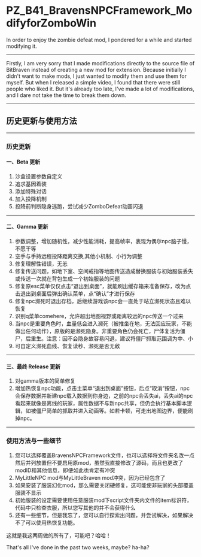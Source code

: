 # PZ_B41_BravensNPCFramework_ModifyforZomboWin
In order to enjoy the zombie defeat mod, I pondered for a while and started modifying it. 
***
Firstly, I am very sorry that I made modifications directly to the source file of BitBraven instead of creating a new mod for extension. 
Because initially I didn't want to make mods, I just wanted to modify them and use them for myself. 
But when I released a simple video, I found that there were still people who liked it. 
But it's already too late, I've made a lot of modifications, and I dare not take the time to break them down. 
***
## 历史更新与使用方法


***
### 历史更新

#### 一、Beta 更新
1. 沙盒设置参数自定义
2. 追求基因着装
3. 添加特殊对话
4. 加入投降机制
5. 投降前判断隐身逃跑，尝试减少ZomboDefeat动画闪退
---
#### 二、Gamma 更新
1. 参数调整，增加随机性，减少性能消耗，提高帧率，表现为偶尔npc脑子慢，不愿干等
2. 空手与手持远程投降距离交换,其他小机制、小行为调整
3. 修复理解性错误，无恙
4. 修复传送问题，如地下室、空间戒指等地图传送造成替换服装与初始服装丢失或传送一次就在背包生成一个初始服装的问题
5. 修复原esc菜单仅仅点击“退出到桌面”，就能刷出缓存箱来准备保存，改为点击退出到桌面后弹出确认菜单，点“确认”才进行保存
6. 修复npc濒死时退出存档，后继续游戏该npc会一直处于站立濒死状态且难以恢复
7. 识别q菜单comehere，允许超出地图视野或距离较远的npc传送一个过来
8. 当npc是重要角色时，血量低会进入濒死（被推坐在地，无法回应玩家，不能做出任何动作），原版的是濒死隐身。非重要角色仍会死亡，尸体复活为僵尸，后重生。注意：因不会隐身故容易闪退，建议将僵尸抓取范围调为中、小
9. 可自定义濒死血线、恢复读秒、濒死是否无敌
---
#### 三、最终 Release 更新
1. 对gamma版本的简单修复
2. 增加热恢复npc功能，点击主菜单“退出到桌面”按钮，后点“取消”按钮，npc会保存数据并新建npc载入数据到你身边，之前的npc会丢失ai，丢失ai的npc看起来就像是离线的玩家，属性数据不与新npc共享，但仍会执行基本脚本逻辑，如被僵尸简单的抓取并进入动画等。如若卡顿，可走出地图边界，便能刷掉npc。

---
### 使用方法与一些细节

1. 您可以选择覆盖BravensNPCFramework文件，也可以选择将文件夹名改一点然后并列放置但不要启用原mod，虽然我直接修改了源码，而且也更改了modID和其他信息，即便如此也肯定有冲突
2. MyLittleNPC mod与MyLittleBraven mod冲突，因为已经包含了
3. 如果安装了服装幻化mod，那么需要关闭硬修复，这可能使非玩家的头部覆盖服装不显示
4. 初始服装的设定需要使用任意服装mod下script文件夹内文件的item标识符，代码中只检查衣服，所以您写其他的并不会获得什么
5. 还有一些细节，但是我忘了，您可以自行探索出问题，并尝试解决，如果解决不了可以使用热恢复功能。

这就是我这两周做的所有了，可能吧？哈哈！

That's all I've done in the past two weeks, maybe? ha-ha?
